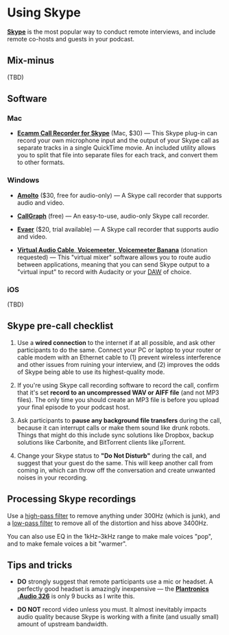 Using Skype
=======

[**Skype**](http://skype.com/) is the most popular way to conduct remote interviews, and include remote co-hosts and guests in your podcast.

## Mix-minus

(TBD)

## Software

### Mac

* [**Ecamm Call Recorder for Skype**](http://www.ecamm.com/mac/callrecorder/) (Mac, $30) — This Skype plug-in can record your own microphone input and the output of your Skype call as separate tracks in a single QuickTime movie. An included utility allows you to split that file into separate files for each track, and convert them to other formats.

### Windows

* [**Amolto**](http://www.evaer.com/) ($30, free for audio-only) — A Skype call recorder that supports audio and video.

* [**CallGraph**](https://scribie.com/free-skype-recorder) (free) — An easy-to-use, audio-only Skype call recorder.

* [**Evaer**](http://www.evaer.com/) ($20, trial available) — A Skype call recorder that supports audio and video.

* [**Virtual Audio Cable**, **Voicemeeter**, **Voicemeeter Banana**](http://vb-audio.pagesperso-orange.fr/Voicemeeter/banana.htm) (donation requested) — This "virtual mixer" software allows you to route audio between applications, meaning that you can send Skype output to a "virtual input" to record with Audacity or your [DAW](https://en.wikipedia.org/wiki/Digital_audio_workstation) of choice.

### iOS

(TBD)

## Skype pre-call checklist

1. Use a **wired connection** to the internet if at all possible, and ask other participants to do the same. Connect your PC or laptop to your router or cable modem with an Ethernet cable to (1) prevent wireless interference and other issues from ruining your interview, and (2) improves the odds of Skype being able to use its highest-quality mode.

1. If you're using Skype call recording software to record the call, confirm that it's set **record to an uncompressed WAV or AIFF file** (and not MP3 files). The only time you should create an MP3 file is before you upload your final episode to your podcast host.

1. Ask participants to **pause any background file transfers** during the call, because it can interrupt calls or make them sound like drunk robots. Things that might do this include sync solutions like Dropbox, backup solutions like Carbonite, and BitTorrent clients like µTorrent.

1.  Change your Skype status to **"Do Not Disturb"** during the call, and suggest that your guest do the same. This will keep another call from coming in, which can throw off the conversation and create unwanted noises in your recording.

## Processing Skype recordings

Use a [high-pass filter](https://en.wikipedia.org/wiki/High-pass_filter) to remove anything under 300Hz (which is junk), and a [low-pass filter](https://en.wikipedia.org/wiki/Low-pass_filter) to remove all of the distortion and hiss above 3400Hz.

You can also use EQ in the 1kHz–3kHz range to make male voices "pop", and to make female voices a bit "warmer". 

## Tips and tricks

* **DO** strongly suggest that remote participants use a mic or headset. A perfectly good headset is amazingly inexpensive — the [**Plantronics .Audio 326**](http://www.amazon.com/gp/product/B001S2RCXW) is only 9 bucks as I write this.

* **DO NOT** record video unless you must. It almost inevitably impacts audio quality because Skype is working with a finite (and usually small) amount of upstream bandwidth.
